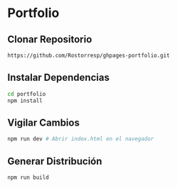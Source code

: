 # Portfolio

## Clonar Repositorio

```bash
https://github.com/Rostorresp/ghpages-portfolio.git
```




## Instalar Dependencias

```bash
cd portfolio
npm install
```

## Vigilar Cambios
```bash
npm run dev # Abrir index.html en el navegador
```


## Generar Distribución 
```bash
npm run build
```